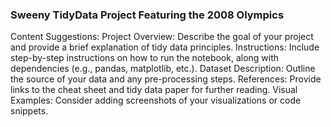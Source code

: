 ### Sweeny TidyData Project Featuring the 2008 Olympics ###
Content Suggestions:
Project Overview: Describe the goal of your project and provide a brief explanation of tidy data principles.
Instructions: Include step-by-step instructions on how to run the notebook, along with dependencies (e.g., pandas, matplotlib, etc.).
Dataset Description: Outline the source of your data and any pre-processing steps.
References: Provide links to the cheat sheet and tidy data paper for further reading.
Visual Examples: Consider adding screenshots of your visualizations or code snippets.
